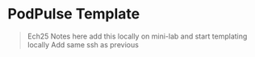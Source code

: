 # PodPulse Template 

> Ech25 Notes here add this locally on mini-lab and start templating locally
> Add same ssh as previous
